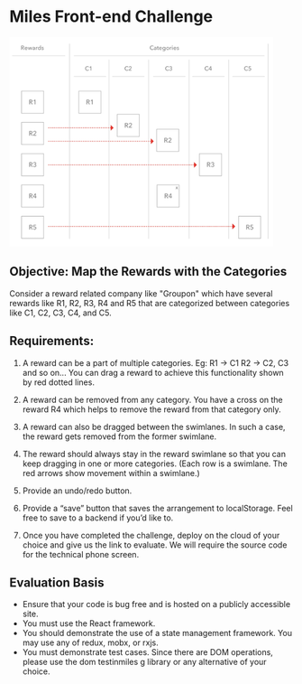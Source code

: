 # Miles Front-end Challenge

!['grafica'](./public/Picture1.png)


## Objective: Map the Rewards with the Categories

Consider a reward related company like "Groupon" which have several rewards like R1, R2, R3, R4 and R5 that are categorized between categories like C1, C2, C3, C4, and C5.

## Requirements:
1. A reward can be a part of multiple categories. 
Eg:
R1 -> C1
R2 -> C2, C3 and so on...
You can drag a reward to achieve this functionality shown by red dotted lines.

2. A reward can be removed from any category. You have a cross on the reward R4 which helps to remove the reward from that category only.

3. A reward can also be dragged between the swimlanes. In such a case, the reward gets removed from the former swimlane. 

4. The reward should always stay in the reward swimlane so that you can keep dragging in one or more categories.  (Each row is a swimlane.  The red arrows show movement within a swimlane.)

5. Provide an undo/redo button.

6. Provide a “save” button that saves the arrangement to localStorage.  Feel free to save to a backend if you’d like to.

5. Once you have completed the challenge, deploy on the cloud of your choice and give us the link to evaluate.  We will require the source code for the technical phone screen.

## Evaluation Basis
*	Ensure that your code is bug free and is hosted on a publicly accessible site.
*	You must use the React framework.
*	You should demonstrate the use of a state management framework.  You may use any of redux, mobx, or rxjs.
*	You must demonstrate test cases.  Since there are DOM operations, please use the dom testinmiles g library or any alternative of your choice.
